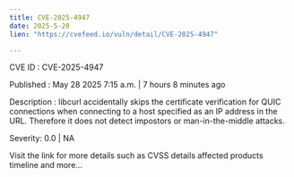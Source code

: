 ```yaml
---
title: CVE-2025-4947
date: 2025-5-28
lien: "https://cvefeed.io/vuln/detail/CVE-2025-4947"

---
```


CVE ID : CVE-2025-4947

Published :  May 28
2025
7:15 a.m. | 7 hours
8 minutes ago

Description : libcurl accidentally skips the certificate verification for QUIC connections when connecting to a host specified as an IP address in the URL. Therefore
it does not detect impostors or man-in-the-middle attacks.

Severity: 0.0 | NA

Visit the link for more details
such as CVSS details
affected products
timeline
and more...
